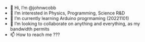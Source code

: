 - 👋 Hi, I’m @johnwcobb
- 👀 I’m interested in Physics, Programming, Science R&D
- 🌱 I’m currently learning Arduino progrmaming (20221101)
- 💞️ I’m looking to collaborate on anything and everything, as my bandwidth permits
- 📫 How to reach me ???

<!---
johnwcobb/johnwcobb is a ✨ special ✨ repository because its `README.md` (this file) appears on your GitHub profile.
You can click the Preview link to take a look at your changes.
--->
